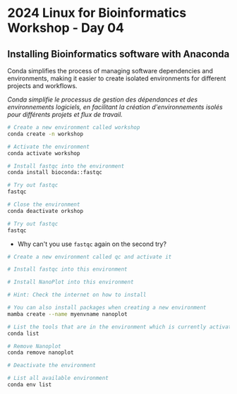 # 2024 Linux for Bioinformatics Workshop - Day 04

## Installing Bioinformatics software with Anaconda
Conda simplifies the process of managing software dependencies and environments, making it easier to create isolated environments for different projects and workflows.

_Conda simplifie le processus de gestion des dépendances et des environnements logiciels, en facilitant la création d'environnements isolés pour différents projets et flux de travail._

``` bash
# Create a new environment called workshop
conda create -n workshop

# Activate the environment
conda activate workshop

# Install fastqc into the environment
conda install bioconda::fastqc

# Try out fastqc
fastqc 

# Close the environment
conda deactivate orkshop

# Try out fastqc
fastqc

```
* Why can't you use `fastqc` again on the second try?


``` bash
# Create a new environment called qc and activate it

# Install fastqc into this environment

# Install NanoPlot into this environment

# Hint: Check the internet on how to install

# You can also install packages when creating a new environment
mamba create --name myenvname nanoplot

# List the tools that are in the environment which is currently activates
conda list

# Remove Nanoplot
conda remove nanoplot

# Deactivate the environment

# List all available environment
conda env list
```